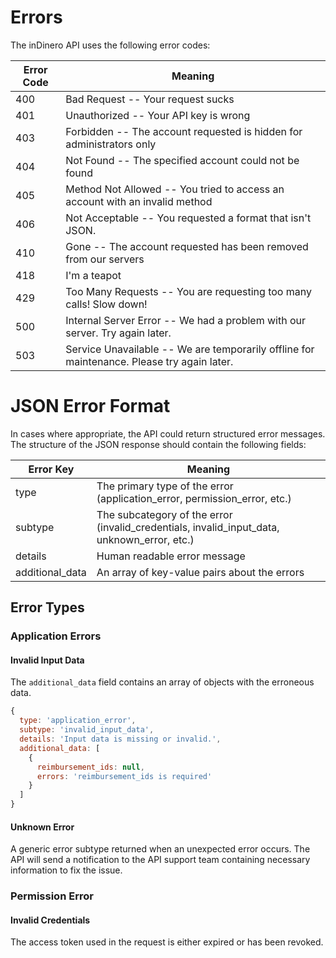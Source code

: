 # Errors

The inDinero API uses the following error codes:

Error Code | Meaning
---------- | -------
400 | Bad Request -- Your request sucks
401 | Unauthorized -- Your API key is wrong
403 | Forbidden -- The account requested is hidden for administrators only
404 | Not Found -- The specified account could not be found
405 | Method Not Allowed -- You tried to access an account with an invalid method
406 | Not Acceptable -- You requested a format that isn't JSON.
410 | Gone -- The account requested has been removed from our servers
418 | I'm a teapot
429 | Too Many Requests -- You are requesting too many calls! Slow down!
500 | Internal Server Error -- We had a problem with our server. Try again later.
503 | Service Unavailable -- We are temporarily offline for maintenance. Please try again later.

# JSON Error Format

In cases where appropriate, the API could return structured error messages. The
structure of the JSON response should contain the following fields:

Error Key | Meaning
--------- | -------
type | The primary type of the error (application_error, permission_error, etc.)
subtype | The subcategory of the error (invalid_credentials, invalid_input_data, unknown_error, etc.)
details | Human readable error message
additional_data | An array of key-value pairs about the errors

## Error Types

### Application Errors

#### Invalid Input Data

The `additional_data` field contains an array of objects with the erroneous data.

```javascript
{
  type: 'application_error',
  subtype: 'invalid_input_data',
  details: 'Input data is missing or invalid.',
  additional_data: [
    {
      reimbursement_ids: null,
      errors: 'reimbursement_ids is required'
    }
  ]
}
```

#### Unknown Error

A generic error subtype returned when an unexpected error occurs. The API will
send a notification to the API support team containing necessary information
to fix the issue.

### Permission Error

#### Invalid Credentials

The access token used in the request is either expired or has been revoked.
